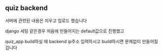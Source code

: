 ## quiz backend

서버에 관련된 내용은 지우고 업로드 했습니다

django 세팅 같은경우 처음에 만들어지는 default값으로 진행했고

quiz_app build하실 때 backend ip주소 입력하시고 build하시면 문제없이 만들어질겁니다
